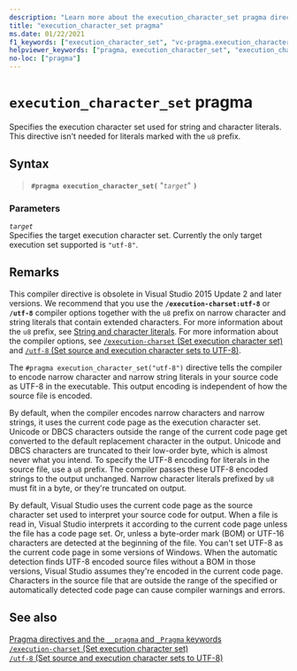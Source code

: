 ```yaml
---
description: "Learn more about the execution_character_set pragma directive in Microsoft C/C++"
title: "execution_character_set pragma"
ms.date: 01/22/2021
f1_keywords: ["execution_character_set", "vc-pragma.execution_character_set"]
helpviewer_keywords: ["pragma, execution_character_set", "execution_character_set pragma"]
no-loc: ["pragma"]
---
```

# `execution_character_set` pragma

Specifies the execution character set used for string and character literals. This directive isn't needed for literals marked with the `u8` prefix.

## Syntax

> **`#pragma execution_character_set(`** "*`target`*" **`)`**

### Parameters

*`target`*\
Specifies the target execution character set. Currently the only target execution set supported is `"utf-8"`.

## Remarks

This compiler directive is obsolete in Visual Studio 2015 Update 2 and later versions. We recommend that you use the **`/execution-charset:utf-8`** or **`/utf-8`** compiler options together with the `u8` prefix on narrow character and string literals that contain extended characters. For more information about the `u8` prefix, see [String and character literals](../cpp/string-and-character-literals-cpp.md). For more information about the compiler options, see [`/execution-charset` (Set execution character set)](../build/reference/execution-charset-set-execution-character-set.md) and [`/utf-8` (Set source and execution character sets to UTF-8)](../build/reference/utf-8-set-source-and-executable-character-sets-to-utf-8.md).

The `#pragma execution_character_set("utf-8")` directive tells the compiler to encode narrow character and narrow string literals in your source code as UTF-8 in the executable. This output encoding is independent of how the source file is encoded.

By default, when the compiler encodes narrow characters and narrow strings, it uses the current code page as the execution character set. Unicode or DBCS characters outside the range of the current code page get converted to the default replacement character in the output. Unicode and DBCS characters are truncated to their low-order byte, which is almost never what you intend. To specify the UTF-8 encoding for literals in the source file, use a `u8` prefix. The compiler passes these UTF-8 encoded strings to the output unchanged. Narrow character literals prefixed by `u8` must fit in a byte, or they're truncated on output.

By default, Visual Studio uses the current code page as the source character set used to interpret your source code for output. When a file is read in, Visual Studio interprets it according to the current code page unless the file has a code page set. Or, unless a byte-order mark (BOM) or UTF-16 characters are detected at the beginning of the file. You can't set UTF-8 as the current code page in some versions of Windows. When the automatic detection finds UTF-8 encoded source files without a BOM in those versions, Visual Studio assumes they're encoded in the current code page. Characters in the source file that are outside the range of the specified or automatically detected code page can cause compiler warnings and errors.

## See also

[Pragma directives and the `__pragma` and `_Pragma` keywords](./pragma-directives-and-the-pragma-keyword.md)\
[`/execution-charset` (Set execution character set)](../build/reference/execution-charset-set-execution-character-set.md)\
[`/utf-8` (Set source and execution character sets to UTF-8)](../build/reference/utf-8-set-source-and-executable-character-sets-to-utf-8.md)

